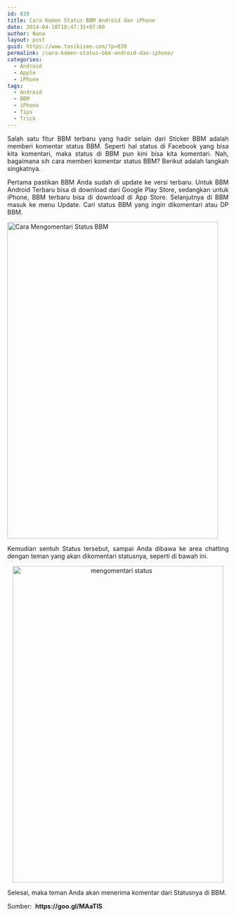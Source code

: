 ```yaml
---
id: 839
title: Cara Komen Status BBM Android dan iPhone
date: 2014-04-10T10:47:31+07:00
author: Nana
layout: post
guid: https://www.tasikisme.com/?p=839
permalink: /cara-komen-status-bbm-android-dan-iphone/
categories:
  - Android
  - Apple
  - iPhone
tags:
  - Android
  - BBM
  - iPhone
  - Tips
  - Trick
---
```

<p style="text-align: justify;">
  Salah satu fitur BBM terbaru yang hadir selain dari Sticker BBM adalah memberi komentar status BBM. Seperti hal status di Facebook yang bisa kita komentari, maka status di BBM pun kini bisa kita komentari. Nah, bagaimana sih cara memberi komentar status BBM? Berikut adalah langkah singkatnya.
</p>

<p style="text-align: justify;">
  Pertama pastikan BBM Anda sudah di update ke versi terbaru. Untuk BBM Android Terbaru bisa di download dari Google Play Store, sedangkan untuk iPhone, BBM terbaru bisa di download di App Store. Selanjutnya di BBM masuk ke menu Update. Cari status BBM yang ingin dikomentari atau DP BBM.
</p>

<p style="text-align: justify;">
  <img loading="lazy" class="aligncenter" src="https://1.bp.blogspot.com/-7g7NR7_WmYs/U0Z1HnhYrvI/AAAAAAAAC-Y/_lRCBGsL5ek/s1600/komen_status_BBM.png" alt="Cara Mengomentari Status BBM" width="480" height="720" />
</p>

<p style="text-align: justify;">
  Kemudian sentuh Status tersebut, sampai Anda dibawa ke area chatting dengan teman yang akan dikomentari statusnya, seperti di bawah ini.
</p>

<p style="text-align: center;">
  <img loading="lazy" class="aligncenter" src="https://3.bp.blogspot.com/-3KJo7Ykc20s/U0Z1H-A1WcI/AAAAAAAAC-c/xgU_i-WsyAo/s1600/mengomentari_status_bbm.png" alt="mengomentari status" width="480" height="720" />
</p>

<p style="text-align: justify;">
  Selesai, maka teman Anda akan menerima komentar dari Statusnya di BBM.
</p>

<p style="text-align: justify;">
  Sumber:  <strong>https://goo.gl/MAaTlS</strong>
</p>